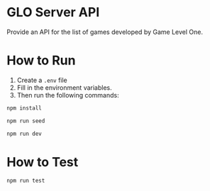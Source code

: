 # GLO Server API

Provide an API for the list of games developed by Game Level One.

# How to Run

1. Create a `.env` file
2. Fill in the environment variables.
3. Then run the following commands:
```bash
npm install
```
```bash
npm run seed
```
```bash
npm run dev
```


# How to Test
```bash
npm run test
```
